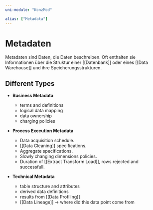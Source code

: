 ```yaml
---
uni-module: "KonzMod"

alias: ["Metadata"]
---
```


# Metadaten

Metadaten sind Daten, die Daten beschreiben. Oft enthalten sie Informationen über die Struktur einer [[Datenbank]] oder eines [[Data Warehouse]] und ihre Speicherungsstrukturen.

## Different Types

- **Business Metadata**

  - terms and definitions
  - logical data mapping
  - data ownership
  - charging policies

- **Process Execution Metadata**

  - Data acquisition schedule.
  - [[Data Cleaning]] specifications.
  - Aggregate specifications.
  - Slowly changing dimensions policies.
  - Duration of [[Extract Transform Load]], rows rejected and successfull.

- **Technical Metadata**
  - table structure and attributes
  - derived data definitions
  - results from [[Data Profiling]]
  - [[Data Lineage]] → where did this data point come from
